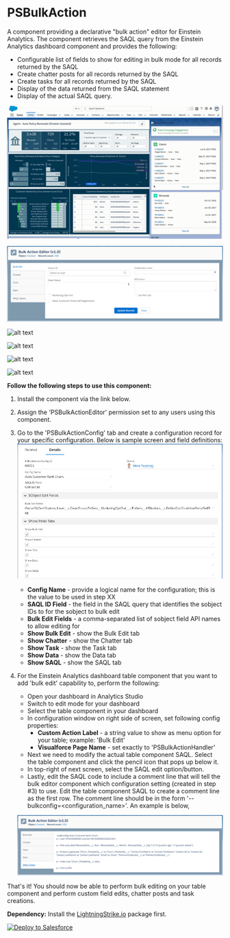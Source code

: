 # PSBulkAction
A component providing a declarative "bulk action" editor for Einstein Analytics. The component retrieves the SAQL query from the Einstein Analytics dashboard component and provides the following:
- Configurable list of fields to show for editing in bulk mode for all records returned by the SAQL
- Create chatter posts for all records returned by the SAQL
- Create tasks for all records returned by the SAQL
- Display of the data returned from the SAQL statement
- Display of the actual SAQL query.

![alt text](https://github.com/thedges/PSBulkAction/blob/master/PSBulkAction.gif "Demo Image")

![alt text](https://github.com/thedges/PSBulkAction/blob/master/PSBulkAction-BulkEdit.png "Bulk Edit")

![alt text](https://github.com/thedges/PSBulkAction/blob/master/PSBulkAction-Chatter.gif "Chatter")

![alt text](https://github.com/thedges/PSBulkAction/blob/master/PSBulkAction-Tasks.gif "Tasks")

![alt text](https://github.com/thedges/PSBulkAction/blob/master/PSBulkAction-Data.gif "Data")

![alt text](https://github.com/thedges/PSBulkAction/blob/master/PSBulkAction-SAQL.gif "SAQL")

<b>Follow the following steps to use this component:</b>
1. Install the component via the link below. 
2. Assign the 'PSBulkActionEditor' permission set to any users using this component.
3. Go to the 'PSBulkActionConfig' tab and create a configuration record for your specific configuration. Below is sample screen and field definitions: ![alt text](https://github.com/thedges/PSBulkAction/blob/master/PSBulkAction-Record.png "Record")

   - <b>Config Name</b> - provide a logical name for the configuration; this is the value to be used in step XX
   - <b>SAQL ID Field</b> - the field in the SAQL query that identifies the sobject IDs to for the sobject to bulk edit
   - <b>Bulk Edit Fields</b> - a comma-separated list of sobject field API names to allow editing for
   - <b>Show Bulk Edit</b> - show the Bulk Edit tab
   - <b>Show Chatter</b> - show the Chatter tab
   - <b>Show Task</b> - show the Task tab
   - <b>Show Data</b> - show the Data tab
   - <b>Show SAQL</b> - show the SAQL tab
   
4. For the Einstein Analytics dashboard table component that you want to add 'bulk edit' capability to, perform the following:
   - Open your dashboard in Analytics Studio
   - Switch to edit mode for your dashboard
   - Select the table component in your dashboard
   - In configuration window on right side of screen, set following config properties:
     - <b>Custom Action Label</b> - a string value to show as menu option for your table; example: 'Bulk Edit'
     - <b>Visualforce Page Name</b> - set exactly to 'PSBulkActionHandler'
   - Next we need to modify the actual table component SAQL. Select the table component and click the pencil icon that pops up below it.
   - In top-right of next screen, select the SAQL edit option/button.
   - Lastly, edit the SAQL code to include a comment line that will tell the bulk editor component which configuration setting (created in step #3) to use.  Edit the table component SAQL to create a comment line as the first row. The comment line should be in the form 
   '--bulkconfig=<configuration_name>'. An example is below,
   
   ![alt text](https://github.com/thedges/PSBulkAction/blob/master/PSBulkAction-SAQL.png "SAQL")
   
That's it! You should now be able to perform bulk editing on your table component and perform custom field edits, chatter posts and task creations.

<b>Dependency:</b> Install the [LightningStrike.io](https://github.com/thedges/Lightning-Strike) package first.

<a href="https://githubsfdeploy.herokuapp.com">
  <img alt="Deploy to Salesforce"
       src="https://raw.githubusercontent.com/afawcett/githubsfdeploy/master/deploy.png">
</a>

